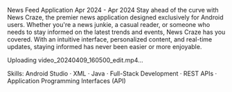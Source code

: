 News Feed Application 
Apr 2024 - Apr 2024
Stay ahead of the curve with News Craze, the premier news application designed exclusively for Android users. 
Whether you're a news junkie, a casual reader, or someone who needs to stay informed on the latest trends and events, News Craze has you covered. 
With an intuitive interface, personalized content, and real-time updates, staying informed has never been easier or more enjoyable.


Uploading video_20240409_160500_edit.mp4…

Skills: Android Studio · XML · Java · Full-Stack Development · REST APIs · Application Programming Interfaces (API)
